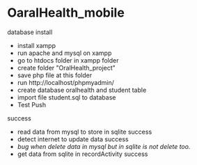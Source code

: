# OaralHealth_mobile

database install
- install xampp
- run apache and mysql on xampp
- go to htdocs folder in xampp folder 
- create folder "OralHealth_project"
- save php file at this folder 
- run http://localhost/phpmyadmin/
- create database oralhealth and student table 
- import file student.sql to database 
- Test Push


success
- read data from mysql to store in sqlite success
- detect internet to update data success
- *bug when delete data in mysql but in sqlite is not delete too.*
- get data from sqlite in recordActivity success